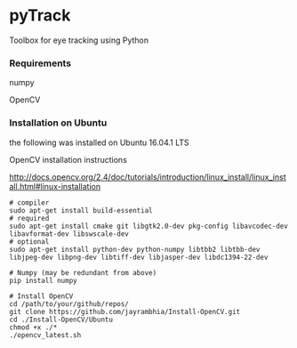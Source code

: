 # pyTrack
Toolbox for eye tracking using Python

### Requirements
numpy

OpenCV

### Installation on Ubuntu 
the following was installed on Ubuntu 16.04.1 LTS

OpenCV installation instructions 

http://docs.opencv.org/2.4/doc/tutorials/introduction/linux_install/linux_install.html#linux-installation

```
# compiler
sudo apt-get install build-essential
# required
sudo apt-get install cmake git libgtk2.0-dev pkg-config libavcodec-dev libavformat-dev libswscale-dev
# optional
sudo apt-get install python-dev python-numpy libtbb2 libtbb-dev libjpeg-dev libpng-dev libtiff-dev libjasper-dev libdc1394-22-dev

# Numpy (may be redundant from above)
pip install numpy

# Install OpenCV
cd /path/to/your/github/repos/
git clone https://github.com/jayrambhia/Install-OpenCV.git
cd ./Install-OpenCV/Ubuntu
chmod +x ./* 
./opencv_latest.sh
```
